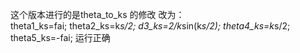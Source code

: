 这个版本进行的是theta_to_ks 的修改
改为：    
theta1_ks=fai;
theta2_ks=k*s/2;
d3_ks=2/k*sin(k*s/2);
theta4_ks=k*s/2;
theta5_ks=-fai;
运行正确